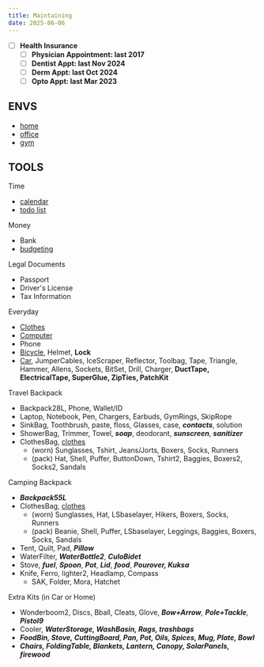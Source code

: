 ```yaml
---
title: Maintaining
date: 2025-06-06
---
```

- [ ] **Health Insurance**
	- [ ] **Physician Appointment: last 2017**
	- [ ] **Dentist Appt: last Nov 2024**
	- [ ] **Derm Appt: last Oct 2024**
	- [ ] **Opto Appt: last Mar 2023**

## ENVS
- [home](/home)
- [office](/office)
- [gym](/gym)

## TOOLS

Time
- [calendar](/https://calendar.google.com)
- [todo list](https://tasks.google.com)

Money
- Bank
- [budgeting](/budgeting)

Legal Documents
- Passport
- Driver's License
- Tax Information

Everyday
- [Clothes](/clothes)
- [Computer](/computer)
- Phone
- [Bicycle](/bicycle), Helmet, **Lock**
- [Car](/car), JumperCables, IceScraper, Reflector, Toolbag, Tape, Triangle, Hammer, Allens, Sockets, BitSet, Drill, Charger, **DuctTape, ElectricalTape, SuperGlue, ZipTies, PatchKit**

Travel Backpack
- Backpack28L, Phone, Wallet/ID
- Laptop, Notebook, Pen, Chargers, Earbuds, GymRings, SkipRope
- SinkBag, Toothbrush, paste, floss, Glasses, case, ***contacts***, solution
- ShowerBag, Trimmer, Towel, ***soap***, deodorant, ***sunscreen***, ***sanitizer***
- ClothesBag, [clothes](/clothes)
	- (worn) Sunglasses, Tshirt, Jeans/Jorts, Boxers, Socks, Runners
	- (pack) Hat, Shell, Puffer, ButtonDown, Tshirt2, Baggies, Boxers2, Socks2, Sandals

Camping Backpack
- ***Backpack55L***
- ClothesBag, [clothes](/clothes)
	- (worn) Sunglasses, Hat, LSbaselayer, Hikers, Boxers, Socks, Runners
	- (pack) Beanie, Shell, Puffer, LSbaselayer, Leggings, Baggies, Boxers, Socks, Sandals
- Tent, Quilt, Pad, ***Pillow***
- WaterFilter, ***WaterBottle2***, ***CuloBidet***
- Stove, ***fuel***, ***Spoon***, ***Pot***, ***Lid***, ***food***, ***Pourover, Kuksa***
- Knife, Ferro, lighter2, Headlamp, Compass
	- SAK, Folder, Mora, Hatchet

Extra Kits (in Car or Home)
- Wonderboom2, Discs, Bball, Cleats, Glove, ***Bow+Arrow**, **Pole+Tackle**, **Pistol9***
- Cooler, ***WaterStorage, WashBasin, Rags, trashbags***
- ***FoodBin, Stove, CuttingBoard, Pan, Pot, Oils, Spices, Mug, Plate, Bowl***
- ***Chairs, FoldingTable, Blankets, Lantern, Canopy, SolarPanels, firewood***


